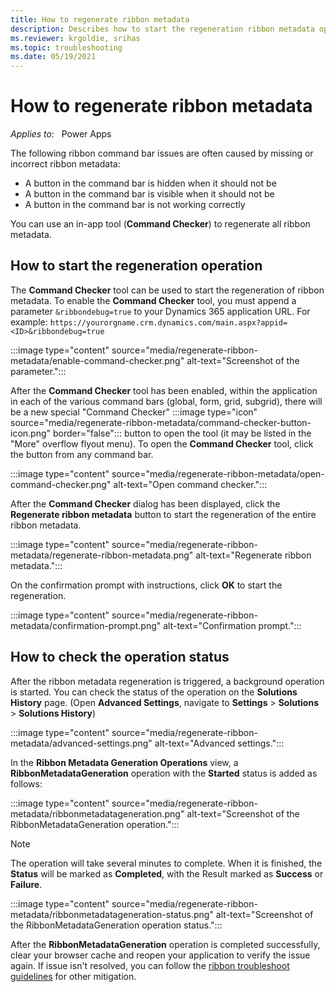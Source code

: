 ```yaml
---
title: How to regenerate ribbon metadata
description: Describes how to start the regeneration ribbon metadata operation and check the status.
ms.reviewer: krgoldie, srihas
ms.topic: troubleshooting
ms.date: 05/19/2021
---
```

# How to regenerate ribbon metadata

_Applies to:_ &nbsp; Power Apps  

The following ribbon command bar issues are often caused by missing or incorrect ribbon metadata: 

- A button in the command bar is hidden when it should not be
- A button in the command bar is visible when it should not be
- A button in the command bar is not working correctly

You can use an in-app tool (**Command Checker**) to regenerate all ribbon metadata.

## How to start the regeneration operation

The **Command Checker** tool can be used to start the regeneration of ribbon metadata. To enable the **Command Checker** tool, you must append a parameter `&ribbondebug=true` to your Dynamics 365 application URL. For example: `https://yourorgname.crm.dynamics.com/main.aspx?appid=<ID>&ribbondebug=true`

:::image type="content" source="media/regenerate-ribbon-metadata/enable-command-checker.png" alt-text="Screenshot of the parameter.":::

After the **Command Checker** tool has been enabled, within the application in each of the various command bars (global, form, grid, subgrid), there will be a new special "Command Checker" :::image type="icon" source="media/regenerate-ribbon-metadata/command-checker-button-icon.png" border="false"::: button to open the tool (it may be listed in the "More" overflow flyout menu). To open the **Command Checker** tool, click the button from any command bar.

:::image type="content" source="media/regenerate-ribbon-metadata/open-command-checker.png" alt-text="Open command checker.":::

After the **Command Checker** dialog has been displayed, click the **Regenerate ribbon metadata** button to start the regeneration of the entire ribbon metadata.

:::image type="content" source="media/regenerate-ribbon-metadata/regenerate-ribbon-metadata.png" alt-text="Regenerate ribbon metadata.":::

On the confirmation prompt with instructions, click **OK** to start the regeneration.

:::image type="content" source="media/regenerate-ribbon-metadata/confirmation-prompt.png" alt-text="Confirmation prompt.":::

## How to check the operation status

After the ribbon metadata regeneration is triggered, a background operation is started. You can check the status of the operation on the **Solutions History** page. (Open **Advanced Settings**, navigate to **Settings** > **Solutions** > **Solutions History**)

:::image type="content" source="media/regenerate-ribbon-metadata/advanced-settings.png" alt-text="Advanced settings.":::

In the **Ribbon Metadata Generation Operations** view, a **RibbonMetadataGeneration** operation with the **Started** status is added as follows:

:::image type="content" source="media/regenerate-ribbon-metadata/ribbonmetadatageneration.png" alt-text="Screenshot of the RibbonMetadataGeneration operation.":::

> [!NOTE]
> The operation will take several minutes to complete. When it is finished, the **Status** will be marked as **Completed**, with the Result marked as **Success** or **Failure**.

:::image type="content" source="media/regenerate-ribbon-metadata/ribbonmetadatageneration-status.png" alt-text="Screenshot of the RibbonMetadataGeneration operation status.":::

After the **RibbonMetadataGeneration** operation is completed successfully, clear your browser cache and reopen your application to verify the issue again. If issue isn't resolved, you can follow the [ribbon troubleshoot guidelines](ribbon-issues.md#identify-the-issue) for other mitigation.
